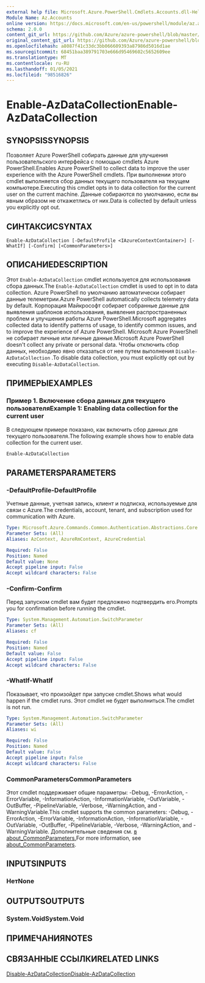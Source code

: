 ```yaml
---
external help file: Microsoft.Azure.PowerShell.Cmdlets.Accounts.dll-Help.xml
Module Name: Az.Accounts
online version: https://docs.microsoft.com/en-us/powershell/module/az.accounts/enable-azdatacollection
schema: 2.0.0
content_git_url: https://github.com/Azure/azure-powershell/blob/master/src/Accounts/Accounts/help/Enable-AzDataCollection.md
original_content_git_url: https://github.com/Azure/azure-powershell/blob/master/src/Accounts/Accounts/help/Enable-AzDataCollection.md
ms.openlocfilehash: a8087f41c33dc3bb066609393a87986d5016d1ae
ms.sourcegitcommit: 68451baa389791703e666d95469602c5652609ee
ms.translationtype: MT
ms.contentlocale: ru-RU
ms.lasthandoff: 01/05/2021
ms.locfileid: "98516826"
---
```

# <span data-ttu-id="87ff5-101">Enable-AzDataCollection</span><span class="sxs-lookup"><span data-stu-id="87ff5-101">Enable-AzDataCollection</span></span>

## <span data-ttu-id="87ff5-102">SYNOPSIS</span><span class="sxs-lookup"><span data-stu-id="87ff5-102">SYNOPSIS</span></span>
<span data-ttu-id="87ff5-103">Позволяет Azure PowerShell собирать данные для улучшения пользовательского интерфейса с помощью cmdlets Azure PowerShell.</span><span class="sxs-lookup"><span data-stu-id="87ff5-103">Enables Azure PowerShell to collect data to improve the user experience with the Azure PowerShell cmdlets.</span></span> <span data-ttu-id="87ff5-104">При выполнении этого cmdlet выполняется сбор данных текущего пользователя на текущем компьютере.</span><span class="sxs-lookup"><span data-stu-id="87ff5-104">Executing this cmdlet opts in to data collection for the current user on the current machine.</span></span> <span data-ttu-id="87ff5-105">Данные собираются по умолчанию, если вы явным образом не откажетлись от них.</span><span class="sxs-lookup"><span data-stu-id="87ff5-105">Data is collected by default unless you explicitly opt out.</span></span>

## <span data-ttu-id="87ff5-106">СИНТАКСИС</span><span class="sxs-lookup"><span data-stu-id="87ff5-106">SYNTAX</span></span>

```
Enable-AzDataCollection [-DefaultProfile <IAzureContextContainer>] [-WhatIf] [-Confirm] [<CommonParameters>]
```

## <span data-ttu-id="87ff5-107">ОПИСАНИЕ</span><span class="sxs-lookup"><span data-stu-id="87ff5-107">DESCRIPTION</span></span>

<span data-ttu-id="87ff5-108">Этот `Enable-AzDataCollection` cmdlet используется для использования сбора данных.</span><span class="sxs-lookup"><span data-stu-id="87ff5-108">The `Enable-AzDataCollection` cmdlet is used to opt in to data collection.</span></span> <span data-ttu-id="87ff5-109">Azure PowerShell по умолчанию автоматически собирает данные телеметрии.</span><span class="sxs-lookup"><span data-stu-id="87ff5-109">Azure PowerShell automatically collects telemetry data by default.</span></span> <span data-ttu-id="87ff5-110">Корпорация Майкрософт собирает собранные данные для выявления шаблонов использования, выявления распространенных проблем и улучшения работы Azure PowerShell.</span><span class="sxs-lookup"><span data-stu-id="87ff5-110">Microsoft aggregates collected data to identify patterns of usage, to identify common issues, and to improve the experience of Azure PowerShell.</span></span>
<span data-ttu-id="87ff5-111">Microsoft Azure PowerShell не собирает личные или личные данные.</span><span class="sxs-lookup"><span data-stu-id="87ff5-111">Microsoft Azure PowerShell doesn't collect any private or personal data.</span></span> <span data-ttu-id="87ff5-112">Чтобы отключить сбор данных, необходимо явно отказаться от нее путем выполнения `Disable-AzDataCollection` .</span><span class="sxs-lookup"><span data-stu-id="87ff5-112">To disable data collection, you must explicitly opt out by executing `Disable-AzDataCollection`.</span></span>

## <span data-ttu-id="87ff5-113">ПРИМЕРЫ</span><span class="sxs-lookup"><span data-stu-id="87ff5-113">EXAMPLES</span></span>

### <span data-ttu-id="87ff5-114">Пример 1. Включение сбора данных для текущего пользователя</span><span class="sxs-lookup"><span data-stu-id="87ff5-114">Example 1: Enabling data collection for the current user</span></span>

<span data-ttu-id="87ff5-115">В следующем примере показано, как включить сбор данных для текущего пользователя.</span><span class="sxs-lookup"><span data-stu-id="87ff5-115">The following example shows how to enable data collection for the current user.</span></span>

```powershell
Enable-AzDataCollection
```

## <span data-ttu-id="87ff5-116">PARAMETERS</span><span class="sxs-lookup"><span data-stu-id="87ff5-116">PARAMETERS</span></span>

### <span data-ttu-id="87ff5-117">-DefaultProfile</span><span class="sxs-lookup"><span data-stu-id="87ff5-117">-DefaultProfile</span></span>

<span data-ttu-id="87ff5-118">Учетные данные, учетная запись, клиент и подписка, используемые для связи с Azure.</span><span class="sxs-lookup"><span data-stu-id="87ff5-118">The credentials, account, tenant, and subscription used for communication with Azure.</span></span>

```yaml
Type: Microsoft.Azure.Commands.Common.Authentication.Abstractions.Core.IAzureContextContainer
Parameter Sets: (All)
Aliases: AzContext, AzureRmContext, AzureCredential

Required: False
Position: Named
Default value: None
Accept pipeline input: False
Accept wildcard characters: False
```

### <span data-ttu-id="87ff5-119">-Confirm</span><span class="sxs-lookup"><span data-stu-id="87ff5-119">-Confirm</span></span>

<span data-ttu-id="87ff5-120">Перед запуском cmdlet вам будет предложено подтвердить его.</span><span class="sxs-lookup"><span data-stu-id="87ff5-120">Prompts you for confirmation before running the cmdlet.</span></span>

```yaml
Type: System.Management.Automation.SwitchParameter
Parameter Sets: (All)
Aliases: cf

Required: False
Position: Named
Default value: False
Accept pipeline input: False
Accept wildcard characters: False
```

### <span data-ttu-id="87ff5-121">-WhatIf</span><span class="sxs-lookup"><span data-stu-id="87ff5-121">-WhatIf</span></span>

<span data-ttu-id="87ff5-122">Показывает, что произойдет при запуске cmdlet.</span><span class="sxs-lookup"><span data-stu-id="87ff5-122">Shows what would happen if the cmdlet runs.</span></span> <span data-ttu-id="87ff5-123">Этот cmdlet не будет выполниться.</span><span class="sxs-lookup"><span data-stu-id="87ff5-123">The cmdlet is not run.</span></span>

```yaml
Type: System.Management.Automation.SwitchParameter
Parameter Sets: (All)
Aliases: wi

Required: False
Position: Named
Default value: False
Accept pipeline input: False
Accept wildcard characters: False
```

### <span data-ttu-id="87ff5-124">CommonParameters</span><span class="sxs-lookup"><span data-stu-id="87ff5-124">CommonParameters</span></span>

<span data-ttu-id="87ff5-125">Этот cmdlet поддерживает общие параметры: -Debug, -ErrorAction, -ErrorVariable, -InformationAction, -InformationVariable, -OutVariable, -OutBuffer, -PipelineVariable, -Verbose, -WarningAction, and -WarningVariable.</span><span class="sxs-lookup"><span data-stu-id="87ff5-125">This cmdlet supports the common parameters: -Debug, -ErrorAction, -ErrorVariable, -InformationAction, -InformationVariable, -OutVariable, -OutBuffer, -PipelineVariable, -Verbose, -WarningAction, and -WarningVariable.</span></span> <span data-ttu-id="87ff5-126">Дополнительные сведения см. [в about_CommonParameters.](/powershell/module/microsoft.powershell.core/about/about_commonparameters)</span><span class="sxs-lookup"><span data-stu-id="87ff5-126">For more information, see [about_CommonParameters](/powershell/module/microsoft.powershell.core/about/about_commonparameters).</span></span>

## <span data-ttu-id="87ff5-127">INPUTS</span><span class="sxs-lookup"><span data-stu-id="87ff5-127">INPUTS</span></span>

### <span data-ttu-id="87ff5-128">Нет</span><span class="sxs-lookup"><span data-stu-id="87ff5-128">None</span></span>

## <span data-ttu-id="87ff5-129">OUTPUTS</span><span class="sxs-lookup"><span data-stu-id="87ff5-129">OUTPUTS</span></span>

### <span data-ttu-id="87ff5-130">System.Void</span><span class="sxs-lookup"><span data-stu-id="87ff5-130">System.Void</span></span>

## <span data-ttu-id="87ff5-131">ПРИМЕЧАНИЯ</span><span class="sxs-lookup"><span data-stu-id="87ff5-131">NOTES</span></span>

## <span data-ttu-id="87ff5-132">СВЯЗАННЫЕ ССЫЛКИ</span><span class="sxs-lookup"><span data-stu-id="87ff5-132">RELATED LINKS</span></span>

[<span data-ttu-id="87ff5-133">Disable-AzDataCollection</span><span class="sxs-lookup"><span data-stu-id="87ff5-133">Disable-AzDataCollection</span></span>](./Disable-AzDataCollection.md)
